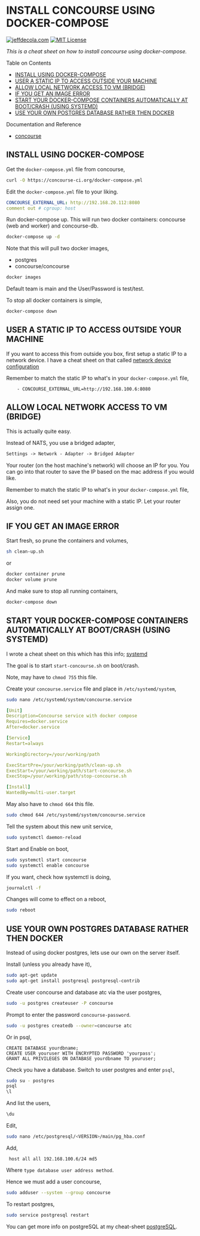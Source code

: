 # INSTALL CONCOURSE USING DOCKER-COMPOSE

[![jeffdecola.com](https://img.shields.io/badge/website-jeffdecola.com-blue)](https://jeffdecola.com)
[![MIT License](https://img.shields.io/:license-mit-blue.svg)](https://jeffdecola.mit-license.org)

_This is a cheat sheet on how to install concourse using docker-compose._

Table on Contents

* [INSTALL USING DOCKER-COMPOSE](https://github.com/JeffDeCola/my-cheat-sheets/blob/master/software/operations/continuous-integration-continuous-deployment/concourse-cheat-sheet/install-concourse-using-docker-compose.md#install-using-docker-compose)
* [USER A STATIC IP TO ACCESS OUTSIDE YOUR MACHINE](https://github.com/JeffDeCola/my-cheat-sheets/blob/master/software/operations/continuous-integration-continuous-deployment/concourse-cheat-sheet/install-concourse-using-docker-compose.md#user-a-static-ip-to-access-outside-your-machine)
* [ALLOW LOCAL NETWORK ACCESS TO VM (BRIDGE)](https://github.com/JeffDeCola/my-cheat-sheets/blob/master/software/operations/continuous-integration-continuous-deployment/concourse-cheat-sheet/install-concourse-using-docker-compose.md#allow-local-network-access-to-vm-bridge)
* [IF YOU GET AN IMAGE ERROR](https://github.com/JeffDeCola/my-cheat-sheets/blob/master/software/operations/continuous-integration-continuous-deployment/concourse-cheat-sheet/install-concourse-using-docker-compose.md#if-you-get-an-image-error)
* [START YOUR DOCKER-COMPOSE CONTAINERS AUTOMATICALLY AT BOOT/CRASH (USING SYSTEMD)](https://github.com/JeffDeCola/my-cheat-sheets/blob/master/software/operations/continuous-integration-continuous-deployment/concourse-cheat-sheet/install-concourse-using-docker-compose.md#start-your-docker-compose-containers-automatically-at-bootcrash-using-systemd)
* [USE YOUR OWN POSTGRES DATABASE RATHER THEN DOCKER](https://github.com/JeffDeCola/my-cheat-sheets/blob/master/software/operations/continuous-integration-continuous-deployment/concourse-cheat-sheet/install-concourse-using-docker-compose.md#use-your-own-postgres-database-rather-then-docker)

Documentation and Reference

* [concourse](https://github.com/JeffDeCola/my-cheat-sheets/blob/master/software/operations/continuous-integration-continuous-deployment/concourse-cheat-sheet/README.md)

## INSTALL USING DOCKER-COMPOSE

Get the `docker-compose.yml` file from concourse,

```bash
curl -O https://concourse-ci.org/docker-compose.yml
```

Edit the `docker-compose.yml` file to your liking.

```yaml
CONCOURSE_EXTERNAL_URL: http://192.168.20.112:8080
comment out # cgroup: host
```

Run docker-compose up. This will run two docker containers:
concourse (web and worker) and concourse-db.

```bash
docker-compose up -d
```

Note that this will pull two docker images,

* postgres
* concourse/concourse

```bash
docker images
```

Default team is main and the User/Password is test/test.

To stop all docker containers is simple,

```bash
docker-compose down
```

## USER A STATIC IP TO ACCESS OUTSIDE YOUR MACHINE

If you want to access this from outside you box,
first setup a static IP to a network device.
I have a cheat sheet on that called
[network device configuration](https://github.com/JeffDeCola/my-cheat-sheets/tree/master/software/development/operating-systems/linux/network-device-configuration-cheat-sheet)

Remember to match the static IP to what's in your
`docker-compose.yml` file,

```text
    - CONCOURSE_EXTERNAL_URL=http://192.168.100.6:8080
```

## ALLOW LOCAL NETWORK ACCESS TO VM (BRIDGE)

This is actually quite easy.

Instead of NATS, you use a bridged adapter,

```txt
Settings -> Network - Adapter -> Bridged Adapter
```

Your router (on the host machine's network) will choose an
IP for you.  You can go into that router to save the
IP based on the mac address if you would like.

Remember to match the static IP to what's in your
`docker-compose.yml` file,

Also, you do not need set your machine with a static IP.
Let your router assign one.

## IF YOU GET AN IMAGE ERROR

Start fresh, so prune the containers and volumes,

```bash
sh clean-up.sh
```

or

```bash
docker container prune
docker volume prune
```

And make sure to stop all running containers,

```bash
docker-compose down
```

## START YOUR DOCKER-COMPOSE CONTAINERS AUTOMATICALLY AT BOOT/CRASH (USING SYSTEMD)

I wrote a cheat sheet on this which has this info;
[systemd](https://github.com/JeffDeCola/my-cheat-sheets/tree/master/software/development/operating-systems/linux/services/systemd-cheat-sheet)

The goal is to start `start-concourse.sh` on boot/crash.

Note, may have to `chmod 755` this file.

Create your `concourse.service` file and
place in `/etc/systemd/system`,

```bash
sudo nano /etc/systemd/system/concourse.service
```

```yaml
[Unit]
Description=Concourse service with docker compose
Requires=docker.service
After=docker.service

[Service]
Restart=always

WorkingDirectory=/your/working/path

ExecStartPre=/your/working/path/clean-up.sh
ExecStart=/your/working/path/start-concourse.sh
ExecStop=/your/working/path/stop-concourse.sh

[Install]
WantedBy=multi-user.target
```

May also have to `chmod 664` this file.

```bash
sudo chmod 644 /etc/systemd/system/concourse.service
```

Tell the system about this new unit service,

```bash
sudo systemctl daemon-reload
```

Start and Enable on boot,

```bash
sudo systemctl start concourse
sudo systemctl enable concourse
```

If you want, check how systemctl is doing,

```bash
journalctl -f
```

Changes will come to effect on a reboot,

```bash
sudo reboot
```

## USE YOUR OWN POSTGRES DATABASE RATHER THEN DOCKER

Instead of using docker postgres, lets use our own on the server itself.

Install (unless you already have it),

```bash
sudo apt-get update
sudo apt-get install postgresql postgresql-contrib
```

Create user concourse and database atc via the user postgres,

```bash
sudo -u postgres createuser -P concourse
```

Prompt to enter the password `concourse-password`.

```bash
sudo -u postgres createdb --owner=concourse atc
```

Or in psql,

```text
CREATE DATABASE yourdbname;
CREATE USER youruser WITH ENCRYPTED PASSWORD 'yourpass';
GRANT ALL PRIVILEGES ON DATABASE yourdbname TO youruser;
```

Check you have a database. Switch to user postgres and
enter `psql`,

```bash
sudo su - postgres
psql
\l
```

And list the users,

```bash
\du
```

Edit,

```bash
sudo nano /etc/postgresql/<VERSION>/main/pg_hba.conf
```

Add,

```text
 host all all 192.168.100.6/24 md5
```

Where `type database user address method`.

Hence we must add a user concourse,

```bash
sudo adduser --system --group concourse
```

To restart postgres,

```bash
sudo service postgresql restart
```

You can get more info on postgreSQL at my cheat-sheet
[postgreSQL](https://github.com/JeffDeCola/my-cheat-sheets/tree/master/software/infrastructure-as-a-service/database/postgreSQL-cheat-sheet).
